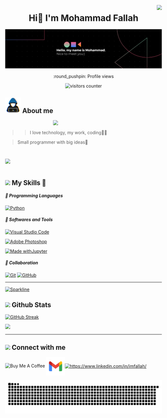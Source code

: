 <a href="http://example.com" target="_blank" rel="noopener"><img align="right" src="https://img.shields.io/website-up-down-green-red/https/rahatzamancse.netlify.app?style=for-the-badge&logo=website"></a>

<h1 align="center">Hi👋 
I'm Mohammad Fallah </h1>


<img src="https://github.com/imfallah/imfallah/blob/main/banner.png">

<p align="center">:round_pushpin: Profile views</p>
<div align="center">
    <img alt="visitors counter" src="https://profile-counter.glitch.me/imfallah/count.svg" width=400px>
</div>


## <picture><img src = "https://github.com/0xAbdulKhalid/0xAbdulKhalid/raw/main/assets/mdImages/about_me.gif" width = 50px></picture> **About me**

<picture> <img align="right" src="https://media.tenor.com/NOYF3f82b_gAAAAC/programmer.gif" width = 350px></picture>

<br>

>> I love technology, my work, coding💪👀


> Small programmer with big ideas🌊







<br>

<img src="https://user-images.githubusercontent.com/73097560/115834477-dbab4500-a447-11eb-908a-139a6edaec5c.gif"><br><br>

<h2><img src = "https://media2.giphy.com/media/QssGEmpkyEOhBCb7e1/giphy.gif?cid=ecf05e47a0n3gi1bfqntqmob8g9aid1oyj2wr3ds3mg700bl&rid=giphy.gif" width ="30"> My Skills 🥇</f2> 


##### 💪 Programming Languages
<a href="#"><img alt="Python" src="https://img.shields.io/badge/Python-FFD43B?style=for-the-badge&logo=python&logoColor=blue"></a>






##### 💪 Softwares and Tools
<a href="#"><img alt="Visual Studio Code" src="https://img.shields.io/badge/Visual_Studio_Code-0078D4?style=for-the-badge&logo=visual%20studio%20code&logoColor=white"></a>

<a href="#"><img alt="Adobe Photoshop" src="https://img.shields.io/badge/Adobe%20Photoshop-31A8FF?style=for-the-badge&logo=Adobe%20Photoshop&logoColor=black"></a>

[![Made withJupyter](https://img.shields.io/badge/Made%20with-Jupyter-orange?style=for-the-badge&logo=Jupyter)](https://jupyter.org/try)
<p>
  
##### 💪 Collaboration
<a href="#"><img alt="Git" src="https://img.shields.io/badge/GIT-E44C30?style=for-the-badge&logo=git&logoColor=white"></a>
<a href="#"><img alt="GitHub" src="https://img.shields.io/badge/GitHub-100000?style=for-the-badge&logo=github&logoColor=white"></a>

<hr>

[![Sparkline](https://stars.medv.io/Naereen/badges.svg)](https://github.com/imfallah/imfallah)

<h2><img src = "https://media.giphy.com/media/iY8CRBdQXODJSCERIr/giphy.gif" width ="35"> Github Stats </h2>

  
<a href="https://git.io/streak-stats"><img src="https://streak-stats.demolab.com?user=imfallah&theme=radical&exclude_days=Sun%2CMon%2CTue%2CWed%2CThu%2CFri%2CSat" alt="GitHub Streak" width=400px /></a>

<a>
<img src="https://github-profile-summary-cards.vercel.app/api/cards/profile-details?username=imfallah&theme=github" width=400px
</a>

<hr>


<h2> <img src='https://raw.githubusercontent.com/ShahriarShafin/ShahriarShafin/main/Assets/handshake.gif' width="80"> Connect with me </h2>

<a herf="https://www.buymeacoffee.com/jokernets"><img src="https://cdn.buymeacoffee.com/buttons/v2/arial-yellow.png" alt="Buy Me A Coffee" width="180px">
<a href="mailto:joker.until33@gmail.com"><img align="center" width="60px" src="https://github.com/edent/SuperTinyIcons/raw/master/images/svg/gmail.svg" style="max-width: 100%;"></a><a href="https://www.linkedin.com/" target="blank"><img align="center" src="https://raw.githubusercontent.com/rahuldkjain/github-profile-readme-generator/master/src/images/icons/Social/linked-in-alt.svg" alt="https://www.linkedin.com/in/imfallah/" height="40" width="60" /></a>






<img src="https://raw.githubusercontent.com/imrrobat/imrrobat/d1b244e170d2b75fdda3efd499eaaf163f7a617c/images/github-contribution-grid-snake.svg" alt="just for fun :D">






